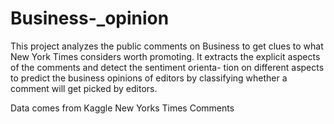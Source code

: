 # Business-_opinion
This project analyzes the public comments on Business to get clues to what New York Times considers worth promoting. It extracts the explicit aspects of the comments and detect the sentiment orienta- tion on different aspects to predict the business opinions of editors by classifying whether a comment will get picked by editors. 

Data comes from Kaggle New Yorks Times Comments
